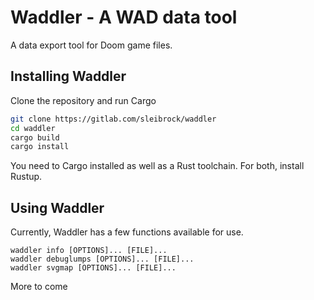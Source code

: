 # Waddler - A WAD data tool

A data export tool for Doom game files.


## Installing Waddler

Clone the repository and run Cargo

```bash
git clone https://gitlab.com/sleibrock/waddler
cd waddler
cargo build
cargo install
```

You need to Cargo installed as well as a Rust toolchain. For both, install Rustup.


## Using Waddler

Currently, Waddler has a few functions available for use.
```
waddler info [OPTIONS]... [FILE]...
waddler debuglumps [OPTIONS]... [FILE]...
waddler svgmap [OPTIONS]... [FILE]...
```


More to come
